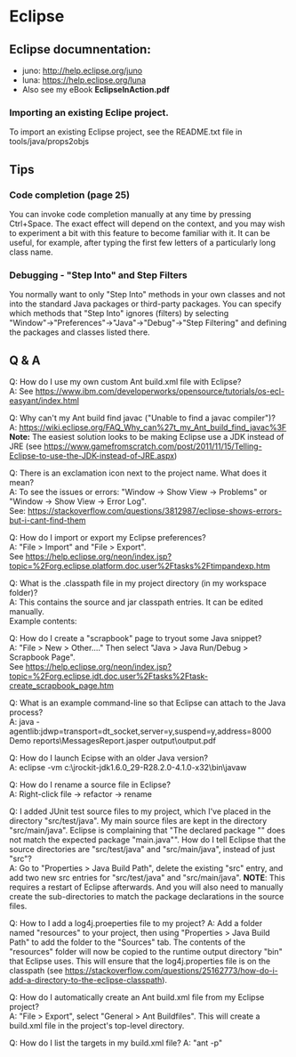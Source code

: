 # Eclipse   

## Eclipse documnentation:  
* juno: http://help.eclipse.org/juno
* luna: https://help.eclipse.org/luna
* Also see my eBook **EclipseInAction.pdf**

### Importing an existing Eclipe project.  
To import an existing Eclipse project, see the README.txt file in tools/java/props2objs  

## Tips  
### Code completion (page 25)
You can invoke code completion manually at any time by pressing Ctrl+Space. The exact effect will depend on the context, and you may wish to experiment a bit with this feature to become familiar with it. It can be useful, for example, after typing the first few letters of a particularly long class name.  

### Debugging - "Step Into" and Step Filters  
You normally want to only "Step Into" methods in your own classes and not into the standard Java packages or third-party packages. You can specify which methods that "Step Into" ignores (filters) by selecting "Window"→"Preferences"→"Java"→"Debug"→"Step Filtering" and
defining the packages and classes listed there. 

## Q & A
Q: How do I use my own custom Ant build.xml file with Eclipse?  
A: See https://www.ibm.com/developerworks/opensource/tutorials/os-ecl-easyant/index.html  
  
Q: Why can't my Ant build find javac ("Unable to find a javac compiler")?  
A: https://wiki.eclipse.org/FAQ_Why_can%27t_my_Ant_build_find_javac%3F  
**Note:** The easiest solution looks to be making Eclipse use a JDK instead of JRE (see https://www.gamefromscratch.com/post/2011/11/15/Telling-Eclipse-to-use-the-JDK-instead-of-JRE.aspx)  
  
Q: There is an exclamation icon next to the project name. What does it mean?  
A: To see the issues or errors: "Window → Show View → Problems" or "Window → Show View → Error Log".  
See: https://stackoverflow.com/questions/3812987/eclipse-shows-errors-but-i-cant-find-them  

Q: How do I import or export my Eclipse preferences?  
A: "File > Import" and "File > Export".  
See https://help.eclipse.org/neon/index.jsp?topic=%2Forg.eclipse.platform.doc.user%2Ftasks%2Ftimpandexp.htm  

Q: What is the .classpath file in my project directory (in my workspace folder)?  
A: This contains the source and jar classpath entries. It can be edited manually.  
Example contents:  
    <?xml version="1.0" encoding="UTF-8"?>
    <classpath>
        <classpathentry kind="src" path="src"/>
        <classpathentry kind="src" path="test/java"/>
        <classpathentry kind="src" path="unittests/java"/>
        <classpathentry kind="src" path="unittests/testdata"/>
        <classpathentry kind="lib" path="3rdparty/apps/ant/lib/ant-junit.jar"/>
        <classpathentry kind="lib" path="3rdparty/apps/ant/lib/ant.jar"/>

Q: How do I create a "scrapbook" page to tryout some Java snippet?  
A: "File > New > Other...." Then select "Java > Java Run/Debug > Scrapbook Page".  
See https://help.eclipse.org/neon/index.jsp?topic=%2Forg.eclipse.jdt.doc.user%2Ftasks%2Ftask-create_scrapbook_page.htm  

Q: What is an example command-line so that Eclipse can attach to the Java process?  
A: java -agentlib:jdwp=transport=dt_socket,server=y,suspend=y,address=8000 Demo reports\MessagesReport.jasper output\output.pdf  

Q: How do I launch Ecipse with an older Java version?  
A: eclipse -vm c:\jrockit-jdk1.6.0_29-R28.2.0-4.1.0-x32\bin\javaw  

Q: How do I rename a source file in Eclipse?  
A: Right-click file -> refactor -> rename  

Q: I added JUnit test source files to my project, which I've placed in the directory "src/test/java". My main source files are kept in the directory "src/main/java". Eclipse is complaining that "The declared package "" does not match the expected package "main.java"". How do I tell Eclipse that the source directories are "src/test/java" and "src/main/java", instead of just "src"?  
A: Go to "Properties > Java Build Path", delete the existing "src" entry, and add two new src entries for "src/test/java" and "src/main/java". **NOTE**: This requires a restart of Eclipse afterwards. And you will also need to manually create the sub-directories to match the package declarations in the source files.

Q: How to I add a log4j.proeperties file to my project?
A: Add a folder named "resources" to your project, then using "Properties > Java Build Path" to add the folder to the "Sources" tab. The contents of the "resources" folder will now be copied to the runtime output directory "bin" that Eclipse uses. This will ensure that the log4j.properties file is on the classpath (see https://stackoverflow.com/questions/25162773/how-do-i-add-a-directory-to-the-eclipse-classpath).  

Q: How do I automatically create an Ant build.xml file from my Eclipse project?  
A: "File > Export", select "General > Ant Buildfiles". This will create a build.xml file in the project's top-level directory.  

Q: How do I list the targets in my build.xml file?
A: "ant -p"  
